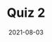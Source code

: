 ---
title: Quiz 2
date: "2021-08-03"
description: "Quiz 2"
category: quizzes_md
url: ./quiz2.jpg
---